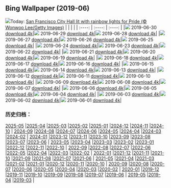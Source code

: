 ## Bing Wallpaper (2019-06)
![](http://cn.bing.com/th?id=OHR.Pride2019_EN-US5957966998_UHD.jpg&w=1000)Today: [San Francisco City Hall lit with rainbow lights for Pride (© Wonwoo Lee/Getty Images)](http://cn.bing.com/th?id=OHR.Pride2019_EN-US5957966998_UHD.jpg)
|      |      |      |
| :----: | :----: | :----: |
|![](http://cn.bing.com/th?id=OHR.Pride2019_EN-US5957966998_UHD.jpg&pid=hp&w=384&h=216&rs=1&c=4) 2019-06-30 [download 4k](http://cn.bing.com/th?id=OHR.Pride2019_EN-US5957966998_UHD.jpg)|![](http://cn.bing.com/th?id=OHR.BurrowingOwlet_EN-US5825222069_UHD.jpg&pid=hp&w=384&h=216&rs=1&c=4) 2019-06-29 [download 4k](http://cn.bing.com/th?id=OHR.BurrowingOwlet_EN-US5825222069_UHD.jpg)|![](http://cn.bing.com/th?id=OHR.Montreux_EN-US5652122855_UHD.jpg&pid=hp&w=384&h=216&rs=1&c=4) 2019-06-28 [download 4k](http://cn.bing.com/th?id=OHR.Montreux_EN-US5652122855_UHD.jpg)|
|![](http://cn.bing.com/th?id=OHR.RootBridge_EN-US5546496960_UHD.jpg&pid=hp&w=384&h=216&rs=1&c=4) 2019-06-27 [download 4k](http://cn.bing.com/th?id=OHR.RootBridge_EN-US5546496960_UHD.jpg)|![](http://cn.bing.com/th?id=OHR.GlastonburyTor_EN-US5410294627_UHD.jpg&pid=hp&w=384&h=216&rs=1&c=4) 2019-06-26 [download 4k](http://cn.bing.com/th?id=OHR.GlastonburyTor_EN-US5410294627_UHD.jpg)|![](http://cn.bing.com/th?id=OHR.SutherlandFalls_EN-US5254268111_UHD.jpg&pid=hp&w=384&h=216&rs=1&c=4) 2019-06-25 [download 4k](http://cn.bing.com/th?id=OHR.SutherlandFalls_EN-US5254268111_UHD.jpg)|
|![](http://cn.bing.com/th?id=OHR.PhilippinesFirefly_EN-US5113207566_UHD.jpg&pid=hp&w=384&h=216&rs=1&c=4) 2019-06-24 [download 4k](http://cn.bing.com/th?id=OHR.PhilippinesFirefly_EN-US5113207566_UHD.jpg)|![](http://cn.bing.com/th?id=OHR.Gnomesville_EN-US4972983987_UHD.jpg&pid=hp&w=384&h=216&rs=1&c=4) 2019-06-23 [download 4k](http://cn.bing.com/th?id=OHR.Gnomesville_EN-US4972983987_UHD.jpg)|![](http://cn.bing.com/th?id=OHR.ManausBasin_EN-US4418838752_UHD.jpg&pid=hp&w=384&h=216&rs=1&c=4) 2019-06-22 [download 4k](http://cn.bing.com/th?id=OHR.ManausBasin_EN-US4418838752_UHD.jpg)|
|![](http://cn.bing.com/th?id=OHR.SunVoyager_EN-US4292483884_UHD.jpg&pid=hp&w=384&h=216&rs=1&c=4) 2019-06-21 [download 4k](http://cn.bing.com/th?id=OHR.SunVoyager_EN-US4292483884_UHD.jpg)|![](http://cn.bing.com/th?id=OHR.AlaskaEagle_EN-US3628054504_UHD.jpg&pid=hp&w=384&h=216&rs=1&c=4) 2019-06-20 [download 4k](http://cn.bing.com/th?id=OHR.AlaskaEagle_EN-US3628054504_UHD.jpg)|![](http://cn.bing.com/th?id=OHR.CherryLaurelMaze_EN-US3512647724_UHD.jpg&pid=hp&w=384&h=216&rs=1&c=4) 2019-06-19 [download 4k](http://cn.bing.com/th?id=OHR.CherryLaurelMaze_EN-US3512647724_UHD.jpg)|
|![](http://cn.bing.com/th?id=OHR.HelixPomatia_EN-US3386213495_UHD.jpg&pid=hp&w=384&h=216&rs=1&c=4) 2019-06-18 [download 4k](http://cn.bing.com/th?id=OHR.HelixPomatia_EN-US3386213495_UHD.jpg)|![](http://cn.bing.com/th?id=OHR.CrystalBridges_EN-US3284594131_UHD.jpg&pid=hp&w=384&h=216&rs=1&c=4) 2019-06-17 [download 4k](http://cn.bing.com/th?id=OHR.CrystalBridges_EN-US3284594131_UHD.jpg)|![](http://cn.bing.com/th?id=OHR.PantheraLeoDad_EN-US3182634358_UHD.jpg&pid=hp&w=384&h=216&rs=1&c=4) 2019-06-16 [download 4k](http://cn.bing.com/th?id=OHR.PantheraLeoDad_EN-US3182634358_UHD.jpg)|
|![](http://cn.bing.com/th?id=OHR.ChalkArt_EN-US3110857931_UHD.jpg&pid=hp&w=384&h=216&rs=1&c=4) 2019-06-15 [download 4k](http://cn.bing.com/th?id=OHR.ChalkArt_EN-US3110857931_UHD.jpg)|![](http://cn.bing.com/th?id=OHR.ChimneyRock_EN-US4423988302_UHD.jpg&pid=hp&w=384&h=216&rs=1&c=4) 2019-06-14 [download 4k](http://cn.bing.com/th?id=OHR.ChimneyRock_EN-US4423988302_UHD.jpg)|![](http://cn.bing.com/th?id=OHR.MachineElephant_EN-US2606847805_UHD.jpg&pid=hp&w=384&h=216&rs=1&c=4) 2019-06-13 [download 4k](http://cn.bing.com/th?id=OHR.MachineElephant_EN-US2606847805_UHD.jpg)|
|![](http://cn.bing.com/th?id=OHR.RioGrande_EN-US2523655802_UHD.jpg&pid=hp&w=384&h=216&rs=1&c=4) 2019-06-12 [download 4k](http://cn.bing.com/th?id=OHR.RioGrande_EN-US2523655802_UHD.jpg)|![](http://cn.bing.com/th?id=OHR.CrackingArt_EN-US2386428540_UHD.jpg&pid=hp&w=384&h=216&rs=1&c=4) 2019-06-11 [download 4k](http://cn.bing.com/th?id=OHR.CrackingArt_EN-US2386428540_UHD.jpg)|![](http://cn.bing.com/th?id=OHR.PontadaPiedade_EN-US2259458869_UHD.jpg&pid=hp&w=384&h=216&rs=1&c=4) 2019-06-10 [download 4k](http://cn.bing.com/th?id=OHR.PontadaPiedade_EN-US2259458869_UHD.jpg)|
|![](http://cn.bing.com/th?id=OHR.CrownFountain_EN-US2176724041_UHD.jpg&pid=hp&w=384&h=216&rs=1&c=4) 2019-06-09 [download 4k](http://cn.bing.com/th?id=OHR.CrownFountain_EN-US2176724041_UHD.jpg)|![](http://cn.bing.com/th?id=OHR.Biorocks_EN-US2105531029_UHD.jpg&pid=hp&w=384&h=216&rs=1&c=4) 2019-06-08 [download 4k](http://cn.bing.com/th?id=OHR.Biorocks_EN-US2105531029_UHD.jpg)|![](http://cn.bing.com/th?id=OHR.DoughnutDay_EN-US0218386243_UHD.jpg&pid=hp&w=384&h=216&rs=1&c=4) 2019-06-07 [download 4k](http://cn.bing.com/th?id=OHR.DoughnutDay_EN-US0218386243_UHD.jpg)|
|![](http://cn.bing.com/th?id=OHR.MulberryArtificialHarbour_EN-US4938005411_UHD.jpg&pid=hp&w=384&h=216&rs=1&c=4) 2019-06-06 [download 4k](http://cn.bing.com/th?id=OHR.MulberryArtificialHarbour_EN-US4938005411_UHD.jpg)|![](http://cn.bing.com/th?id=OHR.PeruvianRainforest_EN-US4826244876_UHD.jpg&pid=hp&w=384&h=216&rs=1&c=4) 2019-06-05 [download 4k](http://cn.bing.com/th?id=OHR.PeruvianRainforest_EN-US4826244876_UHD.jpg)|![](http://cn.bing.com/th?id=OHR.VastPalmGrove_EN-US4704093653_UHD.jpg&pid=hp&w=384&h=216&rs=1&c=4) 2019-06-04 [download 4k](http://cn.bing.com/th?id=OHR.VastPalmGrove_EN-US4704093653_UHD.jpg)|
|![](http://cn.bing.com/th?id=OHR.HeligolandSealPup_EN-US4560370617_UHD.jpg&pid=hp&w=384&h=216&rs=1&c=4) 2019-06-03 [download 4k](http://cn.bing.com/th?id=OHR.HeligolandSealPup_EN-US4560370617_UHD.jpg)|![](http://cn.bing.com/th?id=OHR.BassRock_EN-US4445778616_UHD.jpg&pid=hp&w=384&h=216&rs=1&c=4) 2019-06-02 [download 4k](http://cn.bing.com/th?id=OHR.BassRock_EN-US4445778616_UHD.jpg)|![](http://cn.bing.com/th?id=OHR.HighTrestleTrail_EN-US4329190913_UHD.jpg&pid=hp&w=384&h=216&rs=1&c=4) 2019-06-01 [download 4k](http://cn.bing.com/th?id=OHR.HighTrestleTrail_EN-US4329190913_UHD.jpg)|
### 历史归档：
[2025-05](/picture/2025-05/) |[2025-04](/picture/2025-04/) |[2025-03](/picture/2025-03/) |[2025-02](/picture/2025-02/) |[2025-01](/picture/2025-01/) |[2024-12](/picture/2024-12/) |[2024-11](/picture/2024-11/) |[2024-10](/picture/2024-10/) |
[2024-09](/picture/2024-09/) |[2024-08](/picture/2024-08/) |[2024-07](/picture/2024-07/) |[2024-06](/picture/2024-06/) |[2024-05](/picture/2024-05/) |[2024-04](/picture/2024-04/) |[2024-03](/picture/2024-03/) |[2024-02](/picture/2024-02/) |
[2024-01](/picture/2024-01/) |[2023-12](/picture/2023-12/) |[2023-11](/picture/2023-11/) |[2023-10](/picture/2023-10/) |[2023-09](/picture/2023-09/) |[2023-08](/picture/2023-08/) |[2023-07](/picture/2023-07/) |[2023-06](/picture/2023-06/) |
[2023-05](/picture/2023-05/) |[2023-04](/picture/2023-04/) |[2023-03](/picture/2023-03/) |[2023-02](/picture/2023-02/) |[2023-01](/picture/2023-01/) |[2022-12](/picture/2022-12/) |[2022-11](/picture/2022-11/) |[2022-10](/picture/2022-10/) |
[2022-09](/picture/2022-09/) |[2022-08](/picture/2022-08/) |[2022-07](/picture/2022-07/) |[2022-06](/picture/2022-06/) |[2022-05](/picture/2022-05/) |[2022-04](/picture/2022-04/) |[2022-03](/picture/2022-03/) |[2022-02](/picture/2022-02/) |
[2022-01](/picture/2022-01/) |[2021-12](/picture/2021-12/) |[2021-11](/picture/2021-11/) |[2021-10](/picture/2021-10/) |[2021-09](/picture/2021-09/) |[2021-08](/picture/2021-08/) |[2021-07](/picture/2021-07/) |[2021-06](/picture/2021-06/) |
[2021-05](/picture/2021-05/) |[2021-04](/picture/2021-04/) |[2021-03](/picture/2021-03/) |[2021-02](/picture/2021-02/) |[2021-01](/picture/2021-01/) |[2020-12](/picture/2020-12/) |[2020-11](/picture/2020-11/) |[2020-10](/picture/2020-10/) |
[2020-09](/picture/2020-09/) |[2020-08](/picture/2020-08/) |[2020-07](/picture/2020-07/) |[2020-06](/picture/2020-06/) |[2020-05](/picture/2020-05/) |[2020-04](/picture/2020-04/) |[2020-03](/picture/2020-03/) |[2020-02](/picture/2020-02/) |
[2020-01](/picture/2020-01/) |[2019-12](/picture/2019-12/) |[2019-11](/picture/2019-11/) |[2019-10](/picture/2019-10/) |[2019-09](/picture/2019-09/) |[2019-08](/picture/2019-08/) |[2019-07](/picture/2019-07/) |[2019-06](/picture/2019-06/) |
[2019-05](/picture/2019-05/) |[2019-04](/picture/2019-04/) |[2019-03](/picture/2019-03/) |
